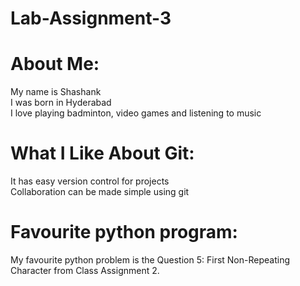 # Lab-Assignment-3

# About Me:
My name is Shashank  
I was born in Hyderabad  
I love playing badminton, video games and listening to music

# What I Like About Git:
It has easy version control for projects  
Collaboration can be made simple using git

# Favourite python program:
My favourite python problem is the Question 5: First Non-Repeating Character from Class Assignment 2.
